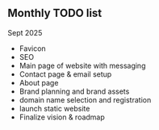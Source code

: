 ## Monthly TODO list

Sept 2025

- Favicon
- SEO
- Main page of website with messaging
- Contact page & email setup
- About page
- Brand planning and brand assets
- domain name selection and registration
- launch static website
- Finalize vision & roadmap
